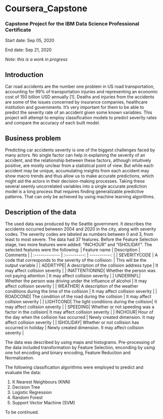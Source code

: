 # Coursera_Capstone
### Capstone Project for the IBM Data Science Professional Certificate
  
  Start date: Sep 05, 2020
  
  End date: Sep 21, 2020

*Note: this is a work in progress*

## Introduction
Car road accidents are the number one problem in US road transportation, accounting for 99% of transportation injuries and representing an economic cost of 150 billion USD annually [1]. Deaths and injuries from the accidents are some of the issues concerned by insurance companies, healthcare institution and governments. It’s very important for them to be able to predict the severity rate of an accident given some known variables. This project will attempt to employ classification models to predict severity rates and compare the accuracy of each built model.

## Business problem
Predicting car accidents severity is one of the biggest challenges faced by many actors. No single factor can help in explaining the severity of an accident, and the relationship between these factors, although intuitively positive, are mostly unclear from a statistical point of view. But while each accident may be unique, accumulating insights from each accident may show macro trends and thus allow us to make accurate predictions, which might aid the actors in their decision-making processes. Taking these several seemly uncorrelated variables into a single accurate prediction model is a long process that requires finding generalizable predictive patterns. That can only be achieved by using machine learning algorithms.

## Description of the data
The used data was produced by the Seattle government. It describes the accidents occurred between 2004 and 2020 in the city, along with severity codes. The severity codes are labeled as numbers between 0 and 3, from least to most severe. The data had 37 features. Before the Feature Selection stage, two more features were added: “INCHOUR” and “ISHOLIDAY”. The selected features were the following:
| Feature name       | Description     | Comments     |
| :------------- | :----------: | -----------: |
| SEVERITYCODE | A code that corresponds to the severity of the collision:    | This will be the output variable   |
| ADDRTYPE| A description of the collision address type | It may affect collision severity |
| INATTENTIONIND| Whether the person was not paying attention | It may affect collision severity |
| UNDERINFL| Whether the person was driving under the influence of alcohol | It may affect collision severity |
| WEATHER| A description of the weather conditions during the time of the collision | It may affect collision severity |
| ROADCOND| The condition of the road during the collision | It may affect collision severity |
| LIGHTCOND| The light conditions during the collision| It may affect collision severity |
| SPEEDING| Whether or not speeding was a factor in the collision| It may affect collision severity |
| INCHOUR| Hour of the day when the collision has occurred | Newly created dimension. It may affect collision severity |
| ISHOLIDAY| Whether or not collision has occurred in holiday | Newly created dimension. It may affect collision severity |

The data was described by using maps and histograms. Pre-processing of the data included transformation by Feature Selection, enconding by using one hot encoding and binary encoding, Feature Reduction and Normalization.

The following classification algorithms were employed to predict and evaluate the data:
1.	K Nearest Neighbours (KNN)
2.	Decision Tree
3.	Logistic Regression
4.	Random Forest
5.	Support Vector Machine (SVM)

To be continued.
